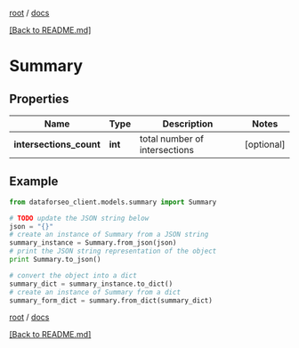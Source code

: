 [root](./../ "root") / [docs](./ "docs")

[[Back to README.md]](./../README.md "[Back to README.md]")

# Summary

## Properties

Name | Type | Description | Notes
------------ | ------------- | ------------- | -------------
**intersections_count** | **int** | total number of intersections | [optional]

## Example

```python
from dataforseo_client.models.summary import Summary

# TODO update the JSON string below
json = "{}"
# create an instance of Summary from a JSON string
summary_instance = Summary.from_json(json)
# print the JSON string representation of the object
print Summary.to_json()

# convert the object into a dict
summary_dict = summary_instance.to_dict()
# create an instance of Summary from a dict
summary_form_dict = summary.from_dict(summary_dict)
```

  

[root](./../ "root") / [docs](./ "docs")

[[Back to README.md]](./../README.md "[Back to README.md]")